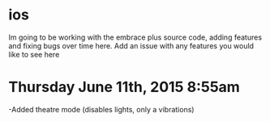 # ios

Im going to be working with the embrace plus source code, adding features and fixing bugs over time here. 
Add an issue with any features you would like to see here


# Thursday June 11th, 2015 8:55am
-Added theatre mode (disables lights, only a vibrations)

<div class="changetip_tipme_button" data-bid="33b10126-c9cd-4624-87d9-8fc37c906943" data-uid="4602687af9bb462d891a702d9ccb548d"></div><script>(function(document,script,id){var js,r=document.getElementsByTagName(script)[0],protocol=/^http:/.test(document.location)?'http':'https';if(!document.getElementById(id)){js=document.createElement(script);js.id=id;js.src=protocol+'://widgets.changetip.com/public/js/widgets.js';r.parentNode.insertBefore(js,r)}}(document,'script','changetip_w_0'));</script>
